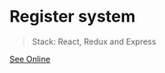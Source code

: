 # Register system

> Stack: React, Redux and Express

[See Online](https://register-system.herokuapp.com/)
